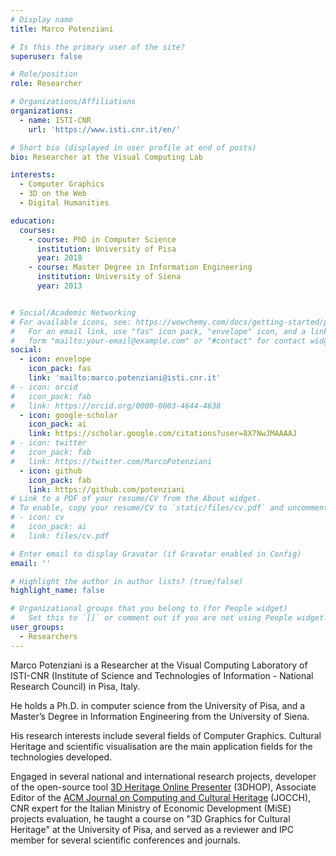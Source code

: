 ```yaml
---
# Display name
title: Marco Potenziani

# Is this the primary user of the site?
superuser: false

# Role/position
role: Researcher

# Organizations/Affiliations
organizations:
  - name: ISTI-CNR
    url: 'https://www.isti.cnr.it/en/'

# Short bio (displayed in user profile at end of posts)
bio: Researcher at the Visual Computing Lab

interests:
  - Computer Graphics
  - 3D on the Web
  - Digital Humanities

education:
  courses:
    - course: PhD in Computer Science
      institution: University of Pisa
      year: 2018
    - course: Master Degree in Information Engineering
      institution: University of Siena
      year: 2013


# Social/Academic Networking
# For available icons, see: https://wowchemy.com/docs/getting-started/page-builder/#icons
#   For an email link, use "fas" icon pack, "envelope" icon, and a link in the
#   form "mailto:your-email@example.com" or "#contact" for contact widget.
social:
  - icon: envelope
    icon_pack: fas
    link: 'mailto:marco.potenziani@isti.cnr.it'
# - icon: orcid
#   icon_pack: fab
#   link: https://orcid.org/0000-0003-4644-4638
  - icon: google-scholar
    icon_pack: ai
    link: https://scholar.google.com/citations?user=8X7NwJMAAAAJ
# - icon: twitter
#   icon_pack: fab
#   link: https://twitter.com/MarcoPotenziani
  - icon: github
    icon_pack: fab
    link: https://github.com/potenziani
# Link to a PDF of your resume/CV from the About widget.
# To enable, copy your resume/CV to `static/files/cv.pdf` and uncomment the lines below.
# - icon: cv
#   icon_pack: ai
#   link: files/cv.pdf

# Enter email to display Gravatar (if Gravatar enabled in Config)
email: ''

# Highlight the author in author lists? (true/false)
highlight_name: false

# Organizational groups that you belong to (for People widget)
#   Set this to `[]` or comment out if you are not using People widget.
user_groups:
  - Researchers
---
```


Marco Potenziani is a Researcher at the Visual Computing Laboratory of ISTI-CNR (Institute of Science and Technologies of Information - National Research Council) in Pisa, Italy. 

He holds a Ph.D. in computer science from the University of Pisa, and a Master’s Degree in Information Engineering from the University of Siena. 

His research interests include several fields of Computer Graphics. Cultural Heritage and scientific visualisation are the main application fields for the technologies developed. 

Engaged in several national and international research projects, developer of the open-source tool [3D Heritage Online Presenter](https://3dhop.net) (3DHOP), Associate Editor of the [ACM Journal on Computing and Cultural Heritage](https://dl.acm.org/journal/jocch) (JOCCH), CNR expert for the Italian Ministry of Economic Development (MiSE) projects evaluation, he taught a course on "3D Graphics for Cultural Heritage" at the University of Pisa, and served as a reviewer and IPC member for several scientific conferences and journals.
